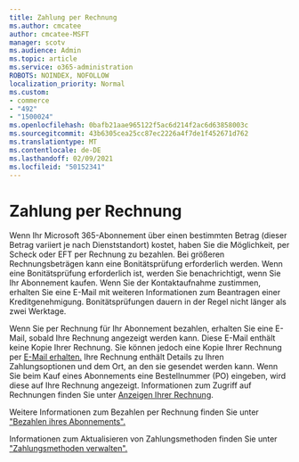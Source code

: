 ```yaml
---
title: Zahlung per Rechnung
ms.author: cmcatee
author: cmcatee-MSFT
manager: scotv
ms.audience: Admin
ms.topic: article
ms.service: o365-administration
ROBOTS: NOINDEX, NOFOLLOW
localization_priority: Normal
ms.custom:
- commerce
- "492"
- "1500024"
ms.openlocfilehash: 0bafb21aae965122f5ac6d214f2ac6d63858003c
ms.sourcegitcommit: 43b6305cea25cc87ec2226a4f7de1f452671d762
ms.translationtype: MT
ms.contentlocale: de-DE
ms.lasthandoff: 02/09/2021
ms.locfileid: "50152341"
---
```

# <a name="pay-by-invoice"></a>Zahlung per Rechnung

Wenn Ihr Microsoft 365-Abonnement über einen bestimmten Betrag (dieser Betrag variiert je nach Dienststandort) kostet, haben Sie die Möglichkeit, per Scheck oder EFT per Rechnung zu bezahlen. Bei größeren Rechnungsbeträgen kann eine Bonitätsprüfung erforderlich werden. Wenn eine Bonitätsprüfung erforderlich ist, werden Sie benachrichtigt, wenn Sie Ihr Abonnement kaufen. Wenn Sie der Kontaktaufnahme zustimmen, erhalten Sie eine E-Mail mit weiteren Informationen zum Beantragen einer Kreditgenehmigung. Bonitätsprüfungen dauern in der Regel nicht länger als zwei Werktage.

Wenn Sie per Rechnung für Ihr Abonnement bezahlen, erhalten Sie eine E-Mail, sobald Ihre Rechnung angezeigt werden kann. Diese E-Mail enthält keine Kopie Ihrer Rechnung. Sie können jedoch eine Kopie Ihrer Rechnung per [E-Mail erhalten.](https://docs.microsoft.com/microsoft-365/commerce/billing-and-payments/view-your-bill-or-invoice.md#receive-a-copy-of-your-billing-statement-in-email) Ihre Rechnung enthält Details zu Ihren Zahlungsoptionen und dem Ort, an den sie gesendet werden kann. Wenn Sie beim Kauf eines Abonnements eine Bestellnummer (PO) eingeben, wird diese auf Ihre Rechnung angezeigt. Informationen zum Zugriff auf Rechnungen finden Sie unter [Anzeigen Ihrer Rechnung](https://docs.microsoft.com/microsoft-365/commerce/billing-and-payments/view-your-bill-or-invoice).

Weitere Informationen zum Bezahlen per Rechnung finden Sie unter ["Bezahlen ihres Abonnements".](https://docs.microsoft.com/microsoft-365/commerce/billing-and-payments/pay-for-your-subscription)

Informationen zum Aktualisieren von Zahlungsmethoden finden Sie unter ["Zahlungsmethoden verwalten".](https://docs.microsoft.com/microsoft-365/commerce/billing-and-payments/manage-payment-methods)